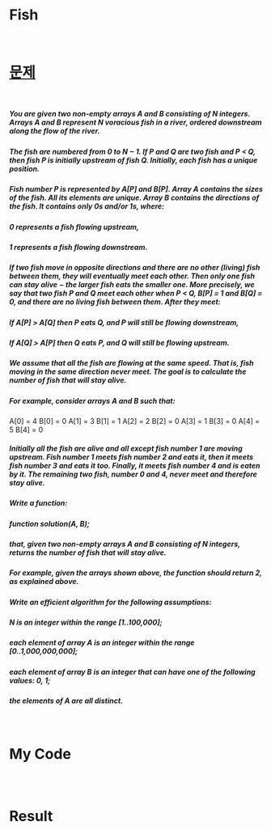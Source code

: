 # Fish

<br>

# <a href="https://app.codility.com/programmers/lessons/7-stacks_and_queues/">문제</a>

<br>

##### You are given two non-empty arrays A and B consisting of N integers. Arrays A and B represent N voracious fish in a river, ordered downstream along the flow of the river.
##### The fish are numbered from 0 to N − 1. If P and Q are two fish and P < Q, then fish P is initially upstream of fish Q. Initially, each fish has a unique position.
##### Fish number P is represented by A[P] and B[P]. Array A contains the sizes of the fish. All its elements are unique. Array B contains the directions of the fish. It contains only 0s and/or 1s, where:
##### 0 represents a fish flowing upstream,
##### 1 represents a fish flowing downstream.
##### If two fish move in opposite directions and there are no other (living) fish between them, they will eventually meet each other. Then only one fish can stay alive − the larger fish eats the smaller one. More precisely, we say that two fish P and Q meet each other when P < Q, B[P] = 1 and B[Q] = 0, and there are no living fish between them. After they meet:
##### If A[P] > A[Q] then P eats Q, and P will still be flowing downstream,
##### If A[Q] > A[P] then Q eats P, and Q will still be flowing upstream.
##### We assume that all the fish are flowing at the same speed. That is, fish moving in the same direction never meet. The goal is to calculate the number of fish that will stay alive.
##### For example, consider arrays A and B such that:
  A[0] = 4    B[0] = 0
  A[1] = 3    B[1] = 1
  A[2] = 2    B[2] = 0
  A[3] = 1    B[3] = 0
  A[4] = 5    B[4] = 0
##### Initially all the fish are alive and all except fish number 1 are moving upstream. Fish number 1 meets fish number 2 and eats it, then it meets fish number 3 and eats it too. Finally, it meets fish number 4 and is eaten by it. The remaining two fish, number 0 and 4, never meet and therefore stay alive.
##### Write a function:
##### function solution(A, B);
##### that, given two non-empty arrays A and B consisting of N integers, returns the number of fish that will stay alive.
##### For example, given the arrays shown above, the function should return 2, as explained above.
##### Write an efficient algorithm for the following assumptions:
##### N is an integer within the range [1..100,000];
##### each element of array A is an integer within the range [0..1,000,000,000];
##### each element of array B is an integer that can have one of the following values: 0, 1;
##### the elements of A are all distinct.

<br>

# My Code

```javascript

```

<br>

# Result
